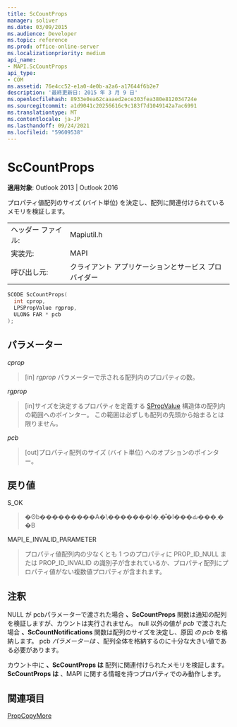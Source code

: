 ```yaml
---
title: ScCountProps
manager: soliver
ms.date: 03/09/2015
ms.audience: Developer
ms.topic: reference
ms.prod: office-online-server
ms.localizationpriority: medium
api_name:
- MAPI.ScCountProps
api_type:
- COM
ms.assetid: 76e4cc52-e1a0-4e0b-a2a6-a17644f6b2e7
description: '最終更新日: 2015 年 3 月 9 日'
ms.openlocfilehash: 8933e0ea62caaaed2ece303fea380e812034724e
ms.sourcegitcommit: a1d9041c20256616c9c183f7d1049142a7ac6991
ms.translationtype: MT
ms.contentlocale: ja-JP
ms.lasthandoff: 09/24/2021
ms.locfileid: "59609538"
---
```

# <a name="sccountprops"></a>ScCountProps

  
  
**適用対象**: Outlook 2013 | Outlook 2016 
  
プロパティ値配列のサイズ (バイト単位) を決定し、配列に関連付けられているメモリを検証します。 
  
|||
|:-----|:-----|
|ヘッダー ファイル:  <br/> |Mapiutil.h  <br/> |
|実装元:  <br/> |MAPI  <br/> |
|呼び出し元:  <br/> |クライアント アプリケーションとサービス プロバイダー  <br/> |
   
```cpp
SCODE ScCountProps(
  int cprop,
  LPSPropValue rgprop,
  ULONG FAR * pcb
);
```

## <a name="parameters"></a>パラメーター

 _cprop_
  
> [in]  _rgprop_ パラメーターで示される配列内のプロパティの数。 
    
 _rgprop_
  
> [in]サイズを決定するプロパティを定義する [SPropValue](spropvalue.md) 構造体の配列内の範囲へのポインター。 この範囲は必ずしも配列の先頭から始まるとは限りません。 
    
 _pcb_
  
> [out]プロパティ配列のサイズ (バイト単位) へのオプションのポインター。
    
## <a name="return-value"></a>戻り値

S_OK 
  
> �ʘb���������A�\�������l�܂��͒l���Ԃ���܂��B 
    
MAPI_E_INVALID_PARAMETER 
  
> プロパティ値配列内の少なくとも 1 つのプロパティに PROP_ID_NULL または PROP_ID_INVALID の識別子が含まれているか、プロパティ配列にプロパティ値がない複数値プロパティが含まれます。
    
## <a name="remarks"></a>注釈

NULL が pcbパラメーターで渡された場合 **、ScCountProps** 関数は通知の配列を検証しますが、カウントは実行されません。 null 以外の値が  _pcb_ で渡された場合 **、ScCountNotifications** 関数は配列のサイズを決定し、原因  _の pcb_ を格納します。 pcb  _パラメーターは_ 、配列全体を格納するのに十分な大きい値である必要があります。 
  
カウント中に **、ScCountProps は** 配列に関連付けられたメモリを検証します。 **ScCountProps は** 、MAPI に関する情報を持つプロパティでのみ動作します。 
  
## <a name="see-also"></a>関連項目



[PropCopyMore](propcopymore.md)

